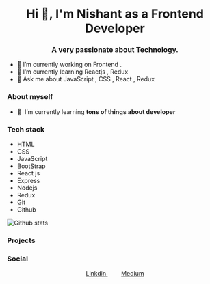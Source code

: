 
<h1 align="center">Hi 👋, I'm Nishant as a Frontend Developer</h1>
<h3 align="center">A very passionate about Technology.</h3>

- 🔭 I’m currently working on Frontend .
- 🌱 I’m currently learning Reactjs , Redux
- 💬 Ask me about JavaScript , CSS , React , Redux 









### About myself



- 🌱&nbsp;&nbsp;I’m currently learning **tons of things about developer**





### Tech stack

* HTML
* CSS
* JavaScript
* BootStrap
* React js
* Express
* Nodejs
* Redux
* Git 
* Github


![Github stats](https://github-readme-stats.vercel.app/api?username=thinkwithcode)



### Projects

<!-- ![ReadMe Card](https://github-readme-stats.vercel.app/api/pin/?username=thinkwithcode&repo=crypto-tracker ) -->
<!-- ![ReadMe Card](https://github-readme-stats.vercel.app/api/pin/?username=thinkwithcode&repo=react-blog ) -->
<!-- ![ReadMe Card](https://github-readme-stats.vercel.app/api/pin/?username=thinkwithcode&repo=todoListApp ) -->
<!-- ![ReadMe Card](https://github-readme-stats.vercel.app/api/pin/?username=thinkwithcode&repo=polarishapp) -->
<!-- ![ReadMe Card](https://github-readme-stats.vercel.app/api/pin/?username=thinkwithcode&repo=textutils ) -->
### Social




<p align="center">
 
  
  <a href="https://www.linkedin.com/in/ketunishant/" target="blank">
   Linkdin
  </a>&nbsp;&nbsp;&nbsp;
 &nbsp;&nbsp;&nbsp;
  <a href="https://ketunishant.medium.com/how-to-deploy-an-app-on-netlify-fbb0af5e8d61" target="blank">
   Medium
  </a>
</p>
